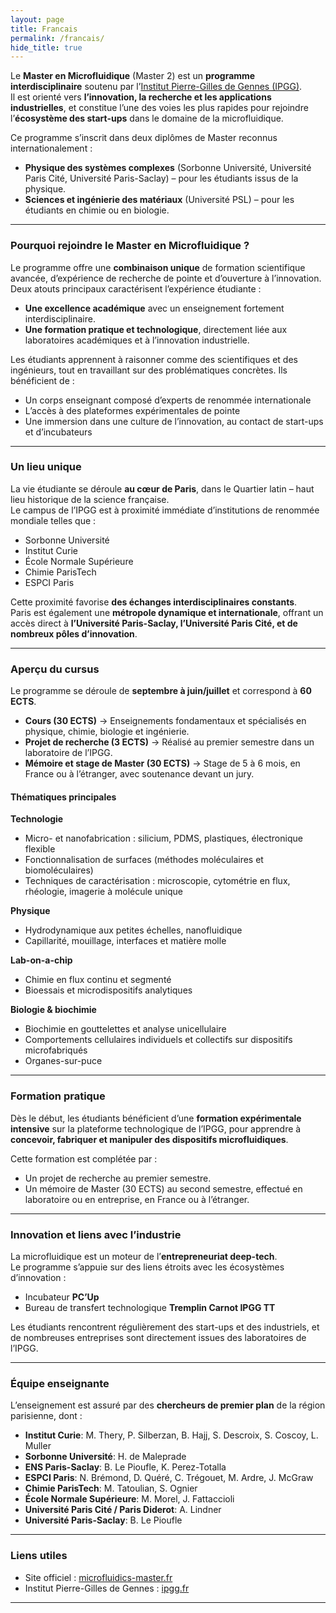 ```yaml
---
layout: page
title: Francais
permalink: /francais/
hide_title: true
---
```


Le **Master en Microfluidique** (Master 2) est un **programme interdisciplinaire** soutenu par l’[Institut Pierre-Gilles de Gennes (IPGG)](https://www.ipgg.fr/).  
Il est orienté vers **l’innovation, la recherche et les applications industrielles**, et constitue l’une des voies les plus rapides pour rejoindre l’**écosystème des start-ups** dans le domaine de la microfluidique.

Ce programme s’inscrit dans deux diplômes de Master reconnus internationalement :

- **Physique des systèmes complexes** (Sorbonne Université, Université Paris Cité, Université Paris-Saclay) – pour les étudiants issus de la physique.  
- **Sciences et ingénierie des matériaux** (Université PSL) – pour les étudiants en chimie ou en biologie.  

---

### Pourquoi rejoindre le Master en Microfluidique ?

Le programme offre une **combinaison unique** de formation scientifique avancée, d’expérience de recherche de pointe et d’ouverture à l’innovation.  
Deux atouts principaux caractérisent l’expérience étudiante :

- **Une excellence académique** avec un enseignement fortement interdisciplinaire.  
- **Une formation pratique et technologique**, directement liée aux laboratoires académiques et à l’innovation industrielle.  

Les étudiants apprennent à raisonner comme des scientifiques et des ingénieurs, tout en travaillant sur des problématiques concrètes. Ils bénéficient de :

- Un corps enseignant composé d’experts de renommée internationale  
- L’accès à des plateformes expérimentales de pointe  
- Une immersion dans une culture de l’innovation, au contact de start-ups et d’incubateurs  

---

### Un lieu unique

La vie étudiante se déroule **au cœur de Paris**, dans le Quartier latin – haut lieu historique de la science française.  
Le campus de l’IPGG est à proximité immédiate d’institutions de renommée mondiale telles que :

- Sorbonne Université  
- Institut Curie  
- École Normale Supérieure  
- Chimie ParisTech  
- ESPCI Paris  

Cette proximité favorise **des échanges interdisciplinaires constants**.  
Paris est également une **métropole dynamique et internationale**, offrant un accès direct à **l’Université Paris-Saclay, l’Université Paris Cité, et de nombreux pôles d’innovation**.  

---

### Aperçu du cursus

Le programme se déroule de **septembre à juin/juillet** et correspond à **60 ECTS**.

- **Cours (30 ECTS)** → Enseignements fondamentaux et spécialisés en physique, chimie, biologie et ingénierie.  
- **Projet de recherche (3 ECTS)** → Réalisé au premier semestre dans un laboratoire de l’IPGG.  
- **Mémoire et stage de Master (30 ECTS)** → Stage de 5 à 6 mois, en France ou à l’étranger, avec soutenance devant un jury.  

#### Thématiques principales

**Technologie**  
- Micro- et nanofabrication : silicium, PDMS, plastiques, électronique flexible  
- Fonctionnalisation de surfaces (méthodes moléculaires et biomoléculaires)  
- Techniques de caractérisation : microscopie, cytométrie en flux, rhéologie, imagerie à molécule unique  

**Physique**  
- Hydrodynamique aux petites échelles, nanofluidique  
- Capillarité, mouillage, interfaces et matière molle  

**Lab-on-a-chip**  
- Chimie en flux continu et segmenté  
- Bioessais et microdispositifs analytiques  

**Biologie & biochimie**  
- Biochimie en gouttelettes et analyse unicellulaire  
- Comportements cellulaires individuels et collectifs sur dispositifs microfabriqués  
- Organes-sur-puce  

---

### Formation pratique

Dès le début, les étudiants bénéficient d’une **formation expérimentale intensive** sur la plateforme technologique de l’IPGG, pour apprendre à **concevoir, fabriquer et manipuler des dispositifs microfluidiques**.  

Cette formation est complétée par :  
- Un projet de recherche au premier semestre.  
- Un mémoire de Master (30 ECTS) au second semestre, effectué en laboratoire ou en entreprise, en France ou à l’étranger.  

---

### Innovation et liens avec l’industrie

La microfluidique est un moteur de l’**entrepreneuriat deep-tech**.  
Le programme s’appuie sur des liens étroits avec les écosystèmes d’innovation :  

- Incubateur **PC’Up**  
- Bureau de transfert technologique **Tremplin Carnot IPGG TT**  

Les étudiants rencontrent régulièrement des start-ups et des industriels, et de nombreuses entreprises sont directement issues des laboratoires de l’IPGG.  

---

### Équipe enseignante

L’enseignement est assuré par des **chercheurs de premier plan** de la région parisienne, dont :  

- **Institut Curie**: M. Thery, P. Silberzan, B. Hajj, S. Descroix, S. Coscoy, L. Muller  
- **Sorbonne Université**: H. de Maleprade  
- **ENS Paris-Saclay**: B. Le Pioufle, K. Perez-Totalla 
- **ESPCI Paris**: N. Brémond, D. Quéré, C. Trégouet, M. Ardre, J. McGraw  
- **Chimie ParisTech**: M. Tatoulian, S. Ognier 
- **École Normale Supérieure**: M. Morel, J. Fattaccioli  
- **Université Paris Cité / Paris Diderot**: A. Lindner  
- **Université Paris-Saclay**: B. Le Pioufle  

---

### Liens utiles

- Site officiel : [microfluidics-master.fr](http://microfluidics-master.fr)  
- Institut Pierre-Gilles de Gennes : [ipgg.fr](https://www.ipgg.fr/)  

---
